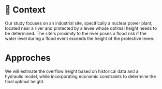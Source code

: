 # 🚧 Context
Our study focuses on an industrial site, specifically a nuclear power plant, located near a river and protected by a levee whose optimal height needs to be determined. The site's proximity to the river poses a flood risk if the water level during a flood event exceeds the height of the protective levee.

# Approches
We will estimate the overflow height based on historical data and a hydraulic model, while incorporating economic constraints to determine the final optimal height.

